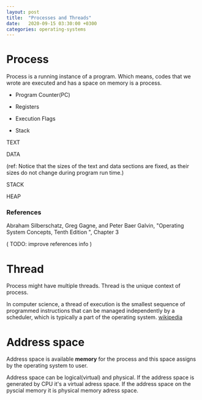 ```yaml
---
layout: post
title:  "Processes and Threads"
date:   2020-09-15 03:30:00 +0300
categories: operating-systems
---
```

# Process

Process is a running instance of a program. Which means, codes that we wrote are executed and has a space on memory is a process.

* Program Counter(PC)

* Registers

* Execution Flags

* Stack

TEXT

DATA

(ref: Notice that the sizes of the text and data sections are fixed, as their sizes do
not change during program run time.)

STACK

HEAP



### References
Abraham Silberschatz, Greg Gagne, and Peter Baer Galvin, "Operating System Concepts, Tenth Edition ", Chapter 3

( TODO: improve references info )


# Thread
Process might have multiple threads. 
Thread is the unique context of process.

In computer science, a thread of execution is the smallest sequence of programmed instructions that can be managed independently by a scheduler, which is typically a part of the operating system. 
[wikipedia](https://en.wikipedia.org/wiki/Thread_(computing))

# Address space

Address space is available **memory** for the process and this space assigns by the operating system to user.

Address space can be logical(virtual) and physical. If the address space is generated by CPU it's a virtual adress space. If the address space on the pyscial memory it is physical memory adress space.